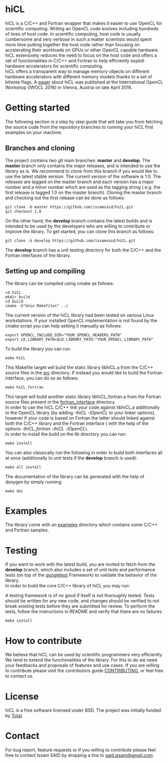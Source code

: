 # hiCL
hiCL is a C/C++ and Fortran wrapper that makes it easier to use OpenCL
for scientific computing. Writing an OpenCL code evolves including hundreds 
of lines of host code. In scientific computing, host code is usually cumbersome
and very verbose in such a matter scientists would spent more time putting 
together the host code rather than focusing on accelerating their workloads
on GPUs or other OpenCL capable hardware.<br/>
hiCL extensively reduces the need to focus on the host code and offers a set
of functionalities in C/C++ and Fortran to help efficiently exploit hardware
accelerators for scientific computing.<br/>
hiCL offers a transparent way to manage memory objects on different hardware 
accelerators with different memory models thanks to a set of bitwise 
flags.
A [paper](http://dl.acm.org/citation.cfm?id=2909453) about hiCL was published
at the International OpenCL Workshop (IWOCL 2016) in Vienna, Austria on late
April 2016.

# Getting started
The following section is a step by step guide that will take you from fetching
the source code from the repository branches to running your hiCL first examples
on your machine.

## Branches and cloning
The project contains two git main branches: **master** and **develop**. 
The **master** branch only contains the major releases, and 
is intended to use the library as is.
We recommend to clone from this branch if you would like to use 
the latest stable version. 
The current version of the software is 1.0.
The releases are tagged on the master branch and each version has a major
number and a minor number which are used as the tagging string (.e.g. the 
first release is tagged 1.0 on the master branch).
Cloning the master branch and checking out the first release can
be done as follows:
```
git clone -b master https://github.com/issamsaid/hiCL.git
git checkout 1.0
```

On the other hand, the **develop** branch contains the latest builds and is
intended to be used by the developers who are willing to contribute or improve 
the library. To get started, you can clone this branch as follows:
```
git clone -b develop https://github.com/issamsaid/hiCL.git
```
The **develop** branch has a unit testing directory for both the C/C++ and the
Fortran interfaces of the library.

## Setting up and compiling
The library can be compiled using cmake as follows:
```
cd hiCL
mkdir build
cd build
cmake -G"Unix Makefiles" ../
```
The current version of the hiCL library had been tested on various Linux 
workstations.
If your installed OpenCL implementation is not found by the cmake script you 
can help setting it manually as follows:
```
export OPENCL_INCLUDE_DIR="YOUR_OPENCL_HEADERS_PATH"
export LD_LIBRARY_PATH=$LD_LIBRARY_PATH:"YOUR_OPENCL_LIBRARY_PATH"
```
To build the library you can run:
```
make hiCL
```
This Makefile target will build the static library libhiCL.a from the C/C++ 
source files in the [src](https://github.com/issamsaid/hiCL/tree/master/src)
directory. 
If instead you would like to build the Fortran interface, you can do so as
 follows:
```
make hiCL_fortran
```
This target will build another static library libhiCL_fortran.a from the Fortran
source files present in the 
[fortran_interface](https://github.com/issamsaid/hiCL/tree/master/fortran_interface)
directory.<br/>
In order to use the hiCL C/C++ link your code against libhiCL.a additionally to 
the OpenCL library (by adding 
*-lhiCL -lOpenCL* to your linker options), 
however if your code is based on Fortran the 
latter should linked against both the C/C++ library and the Fortran interface (
with the help of the options *-lhiCL_fortran -lhiCL -lOpenCL*).<br/>
In order to install the build on the lib directory you can run:
```
make install
```
You can also classically run the following in order to build both interfaces
all at once (additionally to unit tests if the **develop** branch is used): 
```
make all install
```
The documentation of the library can be generated with the help of doxygen
by simply running:
```
make doc
```

# Examples
The library come with an [examples](https://github.com/issamsaid/hiCL/tree/master/examples)
directory which contains some C/C++ and Fortran samples.  
# Testing
If you want to work with the latest build, you are invited to fetch from the 
**develop** branch, which also includes a set of unit tests and performance 
tests (on top of the [googletest](https://github.com/google/googletest/) 
Framework) to validate the behavior of the library.<br/>
In order to build the core C/C++ library of hiCL you may run:

A testing framework is of no good if itself is not thoroughly tested. 
Tests should be written for any new code, and changes should be verified to not 
break existing tests before they are submitted for review. 
To perform the tests, follow the instructions in README and verify that 
there are no failures.
```
make install
```

# How to contribute
We believe that hiCL can be used by scientific programmers very efficiently.
We tend to extend the functionalities of the library. For this to do
we need your feedbacks and proposals of features and use cases.
If you are willing to contribute please visit the contributors guide
[CONTRIBUTING](https://github.com/issamsaid/hiCL/tree/master/CONTRIBUTING.md),
or feel free to contact us.

# License
hiCL is a free software licensed under BSD. The project was 
initially funded by [Total](www.total.com).

# Contact
For bug report, feature requests or if you willing to contribute please 
feel free to contact Issam SAID by dropping a line to said.issam@gmail.com.